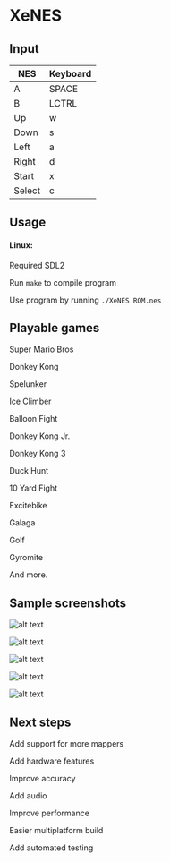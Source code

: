 # XeNES

## Input
| NES  | Keyboard |
|------|----------|
|A     | SPACE    |
|B     | LCTRL    |
|Up    | w        |
|Down  | s        |
|Left  | a        |
|Right | d        |
|Start | x        |
|Select| c        |

## Usage

#### Linux:
	
Required SDL2

Run `make` to compile program

Use program by running `./XeNES ROM.nes` 

## Playable games

Super Mario Bros

Donkey Kong

Spelunker

Ice Climber

Balloon Fight

Donkey Kong Jr.

Donkey Kong 3

Duck Hunt

10 Yard Fight

Excitebike

Galaga

Golf

Gyromite

And more.

## Sample screenshots


![alt text](http://i.imgur.com/VQhkV8v.png "Super Mario Bros")


![alt text](http://i.imgur.com/l8PIM2s.png "Duck Hunt")


![alt text](http://i.imgur.com/Hqn8VdK.png "Donkey Kong")


![alt text](http://i.imgur.com/Z8NCH6w.png "Donkey Kong Jr.")


![alt text](http://i.imgur.com/t1FyQDb.png "Pacman")


## Next steps

Add support for more mappers

Add hardware features

Improve accuracy

Add audio

Improve performance

Easier multiplatform build

Add automated testing
